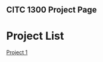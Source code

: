 ## CITC 1300 Project Page

<h1>Project List</h1>

<a href="PROJECT1/index.html" target="_blank">Project 1</a>